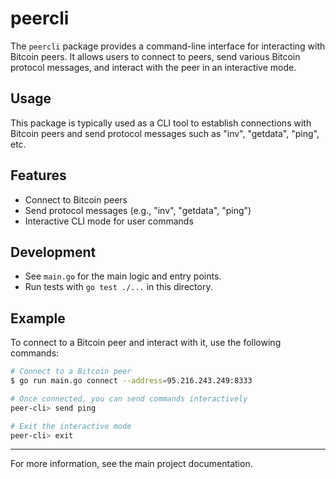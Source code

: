 # peercli

The `peercli` package provides a command-line interface for interacting with Bitcoin peers. It allows users to connect to peers, send various Bitcoin protocol messages, and interact with the peer in an interactive mode.

## Usage

This package is typically used as a CLI tool to establish connections with Bitcoin peers and send protocol messages such as "inv", "getdata", "ping", etc.

## Features
- Connect to Bitcoin peers
- Send protocol messages (e.g., "inv", "getdata", "ping")
- Interactive CLI mode for user commands

## Development

- See `main.go` for the main logic and entry points.
- Run tests with `go test ./...` in this directory.

## Example

To connect to a Bitcoin peer and interact with it, use the following commands:

```bash
# Connect to a Bitcoin peer
$ go run main.go connect --address=95.216.243.249:8333

# Once connected, you can send commands interactively
peer-cli> send ping

# Exit the interactive mode
peer-cli> exit
```

---

For more information, see the main project documentation.
